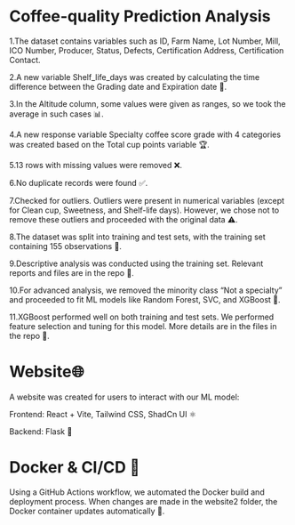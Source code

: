 # Coffee-quality Prediction Analysis

1.The dataset contains variables such as ID, Farm Name, Lot Number, Mill, ICO Number, Producer, Status, Defects, Certification Address, Certification Contact.

2.A new variable Shelf_life_days was created by calculating the time difference between the Grading date and Expiration date 📅.

3.In the Altitude column, some values were given as ranges, so we took the average in such cases 📊.

4.A new response variable Specialty coffee score grade with 4 categories was created based on the Total cup points variable 🏆.

5.13 rows with missing values were removed ❌.

6.No duplicate records were found ✅.

7.Checked for outliers. Outliers were present in numerical variables (except for Clean cup, Sweetness, and Shelf-life days). However, we chose not to remove these outliers and proceeded with the original data ⚠️.

8.The dataset was split into training and test sets, with the training set containing 155 observations 🔄.

9.Descriptive analysis was conducted using the training set. Relevant reports and files are in the repo 📂.

10.For advanced analysis, we removed the minority class “Not a specialty” and proceeded to fit ML models like Random Forest, SVC, and XGBoost 🤖.

11.XGBoost performed well on both training and test sets. We performed feature selection and tuning for this model. More details are in the files in the repo 🎯.

 # Website🌐

A website was created for users to interact with our ML model:

Frontend: React + Vite, Tailwind CSS, ShadCn UI ⚛️

Backend: Flask 🐍

 # Docker & CI/CD 🐳
Using a GitHub Actions workflow, we automated the Docker build and deployment process. When changes are made in the website2 folder, the Docker container updates automatically 🚀.
